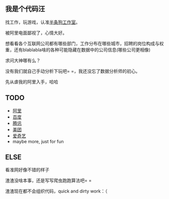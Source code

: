 我是个代码汪
------------

找工作，玩游戏，认准[半条狗工作室](http://buptlug.cn)。

被阿里电面鄙视了，心情大好。

想看看各个互联网公司都有哪些部门，工作分布在哪些城市，招聘的岗位构成与权重，还有blablabla啥的各种可能隐藏在数据中的公司信息(哪些公司更相像)

求问大神哪有么？

没有我们就自己手动分析下玩吧= =，我还没忘了数据分析师的初心。

先从虐我的阿里入手，哈哈

TODO
-----

- [阿里](http://job.alibaba.com/zhaopin/index)
- [百度](http://talent.baidu.com/baidu/web/index/CompbaiduIndex)
- [腾讯](http://hr.tencent.com/index.php)
- [美团](http://www.hotjob.cn/wt/meituan/web/index?brandCode=meituan)
- [爱奇艺](http://zhaopin.iqiyi.com/)
- maybe more, just for fun

ELSE
----

看准网好像不错的样子

渣渣没啥本事，还是写写爬虫跑跑算法吧= =

渣渣现在都不会组织代码，quick and dirty work：（
